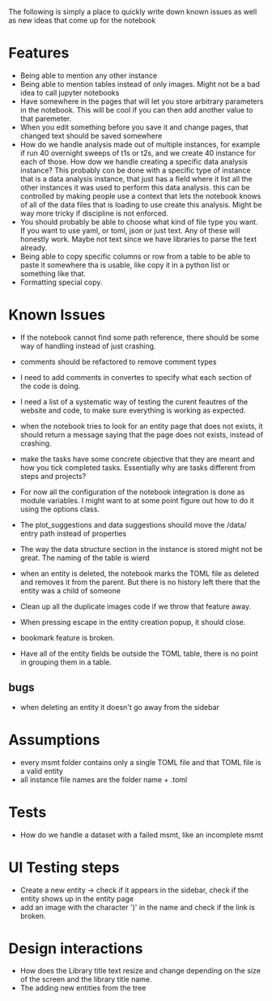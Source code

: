The following is simply a place to quickly write down known issues as well as new ideas that come up for the notebook


# Features

* Being able to mention any other instance
* Being able to mention tables instead of only images. Might not be a bad idea to call jupyter notebooks
* Have somewhere in the pages that will let you store arbitrary parameters in the notebook. This will be cool if you can then add another value to that paremeter.
* When you edit something before you save it and change pages, that changed text should be saved somewhere
* How do we handle analysis made out of multiple instances, for example if run 40 overnight sweeps of t1s or t2s, and we create 40 instance for each of those. How dow we handle creating a specific data analysis instance? This probably con be done with a specific type of instance that is a data analysis instance, that just has a field where it list all the other instances it was used to perform this data analysis. this can be controlled by making people use a context that lets the notebook knows of all of the data files that is loading to use create this analysis. Might be way more tricky if discipline is not enforced.
* You should probably be able to choose what kind of file type you want. If you want to use yaml, or toml, json or just text. Any of these will honestly work. Maybe not text since we have libraries to parse the text already.
* Being able to copy specific columns or row from a table to be able to paste it somewhere tha is usable, like copy it in a python list or something like that.
* Formatting special copy.



# Known Issues

- If the notebook cannot find some path reference, there should be some way of handling instead of just crashing.
- comments should be refactored to remove comment types
- I need to add comments in convertes to specify what each section of the code is doing. 
- I need a list of a systematic way of testing the curent feautres of the website and code, to make sure everything is working as expected.
- when the notebook tries to look for an entity page that does not exists, it should return a message saying that the page does not exists, instead of crashing.
- make the tasks have some concrete objective that they are meant and how you tick completed tasks. Essentially why are tasks different from steps and projects?

- For now all the configuration of the notebook integration is done as module variables. I might want to at some point figure out how to do it using the options class.
- The plot_suggestions and data suggestions shouild move the /data/ entry path instead of properties
- The way the data structure section in the instance is stored might not be great. The naming of the table is wierd

- when an entity is deleted, the notebook marks the TOML file as deleted and removes it from the parent. But there is no history left there that the entity was a child of someone 
- Clean up all the duplicate images code if we throw that feature away.
- When pressing escape in the entity creation popup, it should close.
- bookmark feature is broken.
- Have all of the entity fields be outside the TOML table, there is no point in grouping them in a table.

## bugs

- when deleting an entity it doesn't go away from the sidebar


# Assumptions

- every msmt folder contains only a single TOML file and that TOML file is a valid entity
- all instance file names are the folder name + .toml

# Tests

- How do we handle a dataset with a failed msmt, like an incomplete msmt

# UI Testing steps

- Create a new entity -> check if it appears in the sidebar, check if the entity shows up in the entity page
- add an image with the character ')' in the name and check if the link is broken.

# Design interactions

- How does the Library title text resize and change depending on the size of the screen and the library title name.
- The adding new entities from the tree
